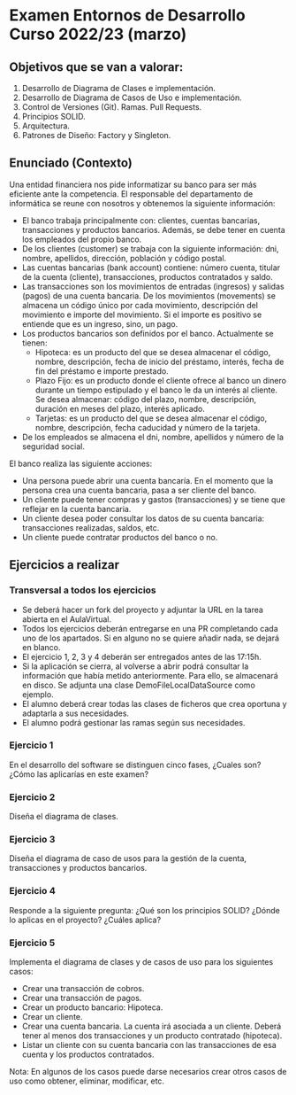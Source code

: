 # Examen Entornos de Desarrollo Curso 2022/23 (marzo)

## Objetivos que se van a valorar:

1. Desarrollo de Diagrama de Clases e implementación.
2. Desarrollo de Diagrama de Casos de Uso e implementación.
3. Control de Versiones (Git). Ramas. Pull Requests.
4. Principios SOLID.
5. Arquitectura.
6. Patrones de Diseño: Factory y Singleton.

## Enunciado (Contexto)

Una entidad financiera nos pide informatizar su banco para ser más eficiente ante la competencia. El responsable del
departamento de informática se reune con nosotros y obtenemos la siguiente información:

- El banco trabaja principalmente con: clientes, cuentas bancarias, transacciones y productos bancarios.
  Además, se debe tener en cuenta los empleados del propio banco.
- De los clientes (customer) se trabaja con la siguiente información: dni, nombre, apellidos, dirección, población y
  código postal.
- Las cuentas bancarias (bank account) contiene: número cuenta, titular de la cuenta (cliente), transacciones, productos
  contratados y saldo.
- Las transacciones son los movimientos de entradas (ingresos) y salidas (pagos) de una cuenta bancaria. De los
  movimientos (movements) se almacena un código único por cada movimiento, descripción del movimiento e importe del
  movimiento. Si el importe es positivo se entiende que es un ingreso, sino, un pago.
- Los productos bancarios son definidos por el banco. Actualmente se tienen:
    - Hipoteca: es un producto del que se desea almacenar el código, nombre, descripción, fecha de inicio del préstamo,
      interés, fecha de fin del préstamo e importe prestado.
    - Plazo Fijo: es un producto donde el cliente ofrece al banco un dinero durante un tiempo estipulado y el banco le
      da un interés al cliente. Se desea almacenar: código del plazo, nombre, descripción, duración en meses del plazo,
      interés aplicado.
    - Tarjetas: es un producto del que se desea almacenar el código, nombre, descripción, fecha caducidad y número de la
      tarjeta.
- De los empleados se almacena el dni, nombre, apellidos y número de la seguridad social.

El banco realiza las siguiente acciones:

- Una persona puede abrir una cuenta bancaría. En el momento que la persona crea una cuenta bancaria, pasa a ser cliente
  del banco.
- Un cliente puede tener compras y gastos (transacciones) y se tiene que reflejar en la cuenta bancaria.
- Un cliente desea poder consultar los datos de su cuenta bancaria: transacciones realizadas, saldos, etc.
- Un cliente puede contratar productos del banco o no.

## Ejercicios a realizar

### Transversal a todos los ejercicios

- Se deberá hacer un fork del proyecto y adjuntar la URL en la tarea abierta en el AulaVirtual.
- Todos los ejercicios deberán entregarse en una PR completando cada uno de los apartados. Si en alguno no se quiere
  añadir nada, se dejará en blanco.
- El ejercicio 1, 2, 3 y 4 deberán ser entregados antes de las 17:15h.
- Si la aplicación se cierra, al volverse a abrir podrá consultar la información que había metido anteriormente. Para
  ello, se almacenará en disco. Se adjunta una clase DemoFileLocalDataSource como ejemplo.
- El alumno deberá crear todas las clases de ficheros que crea oportuna y adaptarla a sus necesidades.
- El alumno podrá gestionar las ramas según sus necesidades.

### Ejercicio 1

En el desarrollo del software se distinguen cinco fases, ¿Cuales son? ¿Cómo las aplicarías en este examen?

### Ejercicio 2

Diseña el diagrama de clases.

### Ejercicio 3

Diseña el diagrama de caso de usos para la gestión de la cuenta, transacciones y productos bancarios.

### Ejercicio 4

Responde a la siguiente pregunta: ¿Qué son los principios SOLID? ¿Dónde lo aplicas en el proyecto? ¿Cuáles aplica?

### Ejercicio 5

Implementa el diagrama de clases y de casos de uso para los siguientes casos:

- Crear una transacción de cobros.
- Crear una transacción de pagos.
- Crear un producto bancario: Hipoteca.
- Crear un cliente.
- Crear una cuenta bancaria. La cuenta irá asociada a un cliente. Deberá tener al menos dos transacciones y un producto
  contratado (hipoteca).
- Listar un cliente con su cuenta bancaria con las transacciones de esa cuenta y los productos contratados.

Nota: En algunos de los casos puede darse necesarios crear otros casos de uso como obtener, eliminar, modificar, etc.